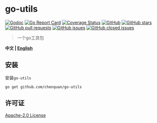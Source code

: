 # go-utils

[![Godoc](https://img.shields.io/badge/godoc-reference-brightgreen)](https://pkg.go.dev/github.com/chenquan/go-utils)
[![Go Report Card](https://goreportcard.com/badge/github.com/chenquan/go-utils)](https://goreportcard.com/report/github.com/chenquan/go-utils)
[![Coverage Status](https://coveralls.io/repos/github/chenquan/go-utils/badge.svg?branch=master)](https://coveralls.io/github/chenquan/go-utils?branch=master)
[![GitHub](https://img.shields.io/github/license/chenquan/go-utils)](https://github.com/chenquan/go-utils/blob/master/LICENSE)
[![GitHub stars](https://img.shields.io/github/stars/chenquan/go-utils)](https://github.com/chenquan/go-utils/stargazers)
[![GitHub pull requests](https://img.shields.io/github/issues-pr-raw/chenquan/go-utils)](https://github.com/chenquan/go-utils/pulls)
[![GitHub issues](https://img.shields.io/github/issues/chenquan/go-utils)](https://github.com/chenquan/go-utils/issues)
[![GitHub closed issues](https://img.shields.io/github/issues-closed/chenquan/go-utils?color=red)](https://github.com/chenquan/go-utils/issues?q=is%3Aissue+is%3Aclosed)

> 一个go工具包

**中文 | [English](README_EN.md)**

## 安装

安装`go-utils`

```shell
go get github.com/chenquan/go-utils
```

## 许可证

[Apache-2.0 License](https://github.com/chenquan/go-utils/blob/master/LICENSE)
